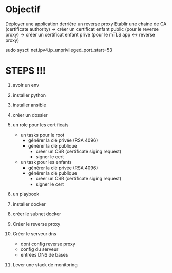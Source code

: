 # Objectif

Déployer une application derrière un reverse proxy
Etablir une chaine de CA (certificate authority)
-> créer un certificat enfant public (pour le reverse proxy)
-> créer un certificat enfant privé (pour le mTLS app <-> reverse proxy)


sudo sysctl net.ipv4.ip_unprivileged_port_start=53


# STEPS !!!

1. avoir un env
1. installer python
1. installer ansible
2. créer un dossier
3. un role pour les certificats
    - un tasks pour le root
        - générer la clé privée (RSA 4096)
        - générer la clé publique
            - créer un CSR (certificate siging request)
            - signer le cert
    - un task pour les enfants
        - générer la clé privée (RSA 4096)
        - générer la clé publique
            - créer un CSR (certificate siging request)
            - signer le cert
4. un playbook


1. installer docker
2. créer le subnet docker
3. Créer le reverse proxy
4. Créer le serveur dns
    - dont config reverse proxy
    - config du serveur
    - entrées DNS de bases
5. Lever une stack de monitoring
